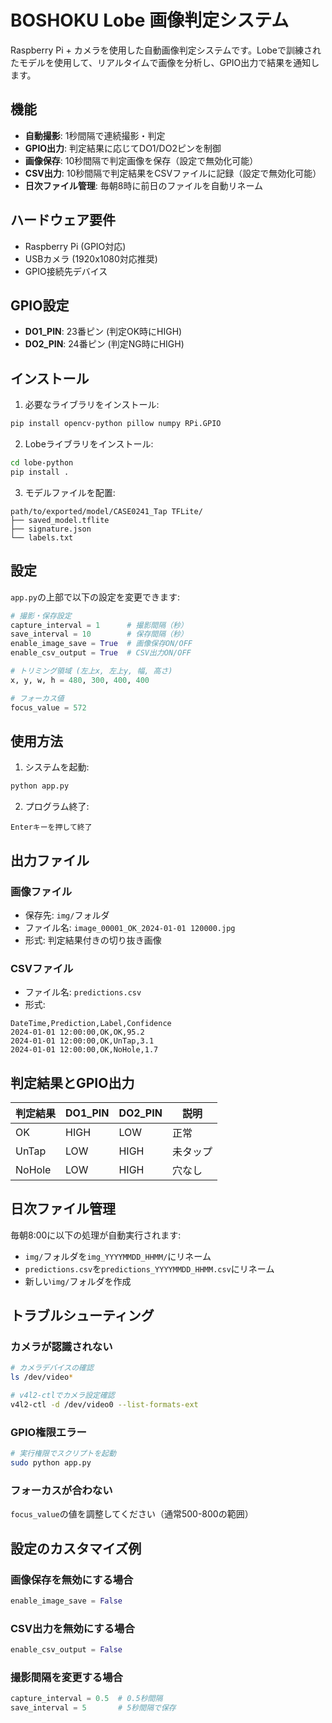# BOSHOKU Lobe 画像判定システム

Raspberry Pi + カメラを使用した自動画像判定システムです。Lobeで訓練されたモデルを使用して、リアルタイムで画像を分析し、GPIO出力で結果を通知します。

## 機能

- **自動撮影**: 1秒間隔で連続撮影・判定
- **GPIO出力**: 判定結果に応じてDO1/DO2ピンを制御
- **画像保存**: 10秒間隔で判定画像を保存（設定で無効化可能）
- **CSV出力**: 10秒間隔で判定結果をCSVファイルに記録（設定で無効化可能）
- **日次ファイル管理**: 毎朝8時に前日のファイルを自動リネーム

## ハードウェア要件

- Raspberry Pi (GPIO対応)
- USBカメラ (1920x1080対応推奨)
- GPIO接続先デバイス

## GPIO設定

- **DO1_PIN**: 23番ピン (判定OK時にHIGH)
- **DO2_PIN**: 24番ピン (判定NG時にHIGH)

## インストール

1. 必要なライブラリをインストール:
```bash
pip install opencv-python pillow numpy RPi.GPIO
```

2. Lobeライブラリをインストール:
```bash
cd lobe-python
pip install .
```

3. モデルファイルを配置:
```
path/to/exported/model/CASE0241_Tap TFLite/
├── saved_model.tflite
├── signature.json
└── labels.txt
```

## 設定

`app.py`の上部で以下の設定を変更できます:

```python
# 撮影・保存設定
capture_interval = 1      # 撮影間隔（秒）
save_interval = 10        # 保存間隔（秒）
enable_image_save = True  # 画像保存ON/OFF
enable_csv_output = True  # CSV出力ON/OFF

# トリミング領域 (左上x, 左上y, 幅, 高さ)
x, y, w, h = 480, 300, 400, 400

# フォーカス値
focus_value = 572
```

## 使用方法

1. システムを起動:
```bash
python app.py
```

2. プログラム終了:
```
Enterキーを押して終了
```

## 出力ファイル

### 画像ファイル
- 保存先: `img/`フォルダ
- ファイル名: `image_00001_OK_2024-01-01 120000.jpg`
- 形式: 判定結果付きの切り抜き画像

### CSVファイル
- ファイル名: `predictions.csv`
- 形式:
```csv
DateTime,Prediction,Label,Confidence
2024-01-01 12:00:00,OK,OK,95.2
2024-01-01 12:00:00,OK,UnTap,3.1
2024-01-01 12:00:00,OK,NoHole,1.7
```

## 判定結果とGPIO出力

| 判定結果 | DO1_PIN | DO2_PIN | 説明 |
|---------|---------|---------|------|
| OK      | HIGH    | LOW     | 正常 |
| UnTap   | LOW     | HIGH    | 未タップ |
| NoHole  | LOW     | HIGH    | 穴なし |

## 日次ファイル管理

毎朝8:00に以下の処理が自動実行されます:
- `img/`フォルダを`img_YYYYMMDD_HHMM/`にリネーム
- `predictions.csv`を`predictions_YYYYMMDD_HHMM.csv`にリネーム
- 新しい`img/`フォルダを作成

## トラブルシューティング

### カメラが認識されない
```bash
# カメラデバイスの確認
ls /dev/video*

# v4l2-ctlでカメラ設定確認
v4l2-ctl -d /dev/video0 --list-formats-ext
```

### GPIO権限エラー
```bash
# 実行権限でスクリプトを起動
sudo python app.py
```

### フォーカスが合わない
`focus_value`の値を調整してください（通常500-800の範囲）

## 設定のカスタマイズ例

### 画像保存を無効にする場合
```python
enable_image_save = False
```

### CSV出力を無効にする場合
```python
enable_csv_output = False
```

### 撮影間隔を変更する場合
```python
capture_interval = 0.5  # 0.5秒間隔
save_interval = 5       # 5秒間隔で保存
```